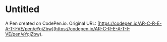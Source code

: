 # Untitled

A Pen created on CodePen.io. Original URL: [https://codepen.io/AR-C-R-E-A-T-I-VE/pen/eYqjZbw](https://codepen.io/AR-C-R-E-A-T-I-VE/pen/eYqjZbw).


